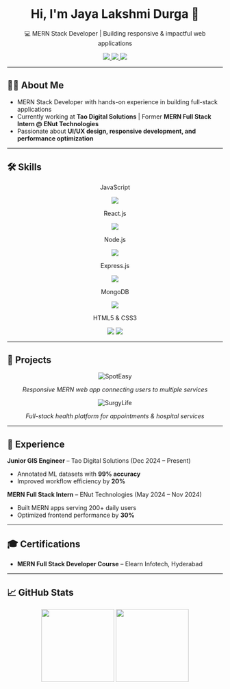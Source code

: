 <div align="center">
  <h1>Hi, I'm Jaya Lakshmi Durga 👋</h1>
  <p>💻 MERN Stack Developer | Building responsive & impactful web applications</p>

  <a href="mailto:kodeboinajayalakshmidurga@gmail.com">
    <img src="https://img.shields.io/badge/Gmail-red?style=for-the-badge&logo=gmail&logoColor=white" />
  </a>
  <a href="https://www.linkedin.com/in/jaya-lakshmi-durga-kodeboina-91587317a/">
    <img src="https://img.shields.io/badge/LinkedIn-blue?style=for-the-badge&logo=linkedin&logoColor=white" />
  </a>
  <a href="https://github.com/lakshmi-321">
    <img src="https://img.shields.io/badge/GitHub-black?style=for-the-badge&logo=github&logoColor=white" />
  </a>
</div>

---

## 👩‍💻 About Me
- MERN Stack Developer with hands-on experience in building full-stack applications  
- Currently working at **Tao Digital Solutions** | Former **MERN Full Stack Intern @ ENut Technologies**  
- Passionate about **UI/UX design, responsive development, and performance optimization**  

---

## 🛠 Skills

<div align="center">
  <p>JavaScript</p>
  <img src="https://img.shields.io/badge/JavaScript-90%25-yellow?style=for-the-badge&logo=javascript&logoColor=black" />
  <p>React.js</p>
  <img src="https://img.shields.io/badge/React-85%25-blue?style=for-the-badge&logo=react&logoColor=white" />
  <p>Node.js</p>
  <img src="https://img.shields.io/badge/Node.js-80%25-green?style=for-the-badge&logo=node-dot-js&logoColor=white" />
  <p>Express.js</p>
  <img src="https://img.shields.io/badge/Express.js-80%25-black?style=for-the-badge&logo=express&logoColor=white" />
  <p>MongoDB</p>
  <img src="https://img.shields.io/badge/MongoDB-75%25-brightgreen?style=for-the-badge&logo=mongodb&logoColor=white" />
  <p>HTML5 & CSS3</p>
  <img src="https://img.shields.io/badge/HTML5-90%25-orange?style=for-the-badge&logo=html5&logoColor=white" />
  <img src="https://img.shields.io/badge/CSS3-85%25-blue?style=for-the-badge&logo=css3&logoColor=white" />
</div>

---

## 🚀 Projects

<div align="center">
  <a href="https://spoteasy.netlify.app" target="_blank" style="text-decoration:none;">
    <img src="https://img.shields.io/badge/SpotEasy-MERN_App-blue?style=for-the-badge&logo=react" alt="SpotEasy" />
  </a>
  <p><i>Responsive MERN web app connecting users to multiple services</i></p>

  <a href="https://www.surgylife.com" target="_blank" style="text-decoration:none;">
    <img src="https://img.shields.io/badge/SurgyLife-HealthTech-green?style=for-the-badge&logo=node.js" alt="SurgyLife" />
  </a>
  <p><i>Full-stack health platform for appointments & hospital services</i></p>
</div>

---

## 💼 Experience

**Junior GIS Engineer** – Tao Digital Solutions (Dec 2024 – Present)  
- Annotated ML datasets with **99% accuracy**  
- Improved workflow efficiency by **20%**  

**MERN Full Stack Intern** – ENut Technologies (May 2024 – Nov 2024)  
- Built MERN apps serving 200+ daily users  
- Optimized frontend performance by **30%**  

---

## 🎓 Certifications
- **MERN Full Stack Developer Course** – Elearn Infotech, Hyderabad  

---

## 📈 GitHub Stats

<div align="center">
  <img height="170px" src="https://github-readme-stats.vercel.app/api?username=lakshmi-321&show_icons=true&theme=github_dark" />
  <img height="170px" src="https://github-readme-stats.vercel.app/api/top-langs/?username=lakshmi-321&layout=compact&theme=github_dark" />
</div>
